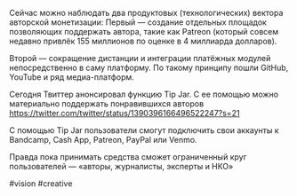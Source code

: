 
Сейчас можно наблюдать два продуктовых (технологических) вектора авторской монетизации:
Первый — создание отдельных площадок позволяющих поддержать автора, такие как Patreon (который совсем недавно привлёк 155 миллионов по оценке в 4 миллиарда долларов).

Второй — сокращение дистанции и интеграции платёжных модулей непосредственно в саму платформу. По такому принципу пошли GitHub, YouTube и ряд медиа-платформ. 

Сегодня Твиттер анонсировал функцию Tip Jar. С ее помощью можно материально поддержать понравившихся авторов https://twitter.com/twitter/status/1390396166496522247?s=21

С помощью Tip Jar пользователи смогут подключить свои аккаунты к Bandcamp, Cash App, Patreon, PayPal или Venmo.

Правда пока принимать средства сможет ограниченный круг пользователей ― «авторы, журналисты, эксперты и НКО»

#vision #creative 